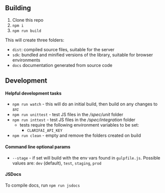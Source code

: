 ## Building

1. Clone this repo
2. `npm i`
3. `npm run build`

This will create three folders:

- `dist`: compiled source files, suitable for the server 
- `sdk`: bundled and minified versions of the library, suitable for browser environments
- `docs` documentation generated from source code

## Development

#### Helpful development tasks

* `npm run watch` - this will do an initial build, then build on any changes to *src*
* `npm run unittest` - test JS files in the */spec/unit* folder
* `npm run inttest` - test JS files in the */spec/integration* folder
  * tests require the following environment variables to be set:
    * `CLARIFAI_API_KEY`
* `npm run clean` - empty and remove the folders created on build

#### Command line optional params

* `--stage` - if set will build with the env vars found in `gulpfile.js`. Possible values are: `dev`
(default), `test`, `staging`, `prod`

#### JSDocs

To compile docs, run `npm run jsdocs`
